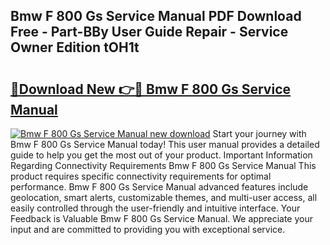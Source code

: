 ## Bmw F 800 Gs Service Manual PDF Download Free - Part-BBy User Guide Repair - Service Owner Edition tOH1t

# <h2><a href="http://bc27470.oget.top/?id=Bmw+F+800+Gs+Service+Manual">🔗Download New 👉🔴 Bmw F 800 Gs Service Manual</a></h2>

[![Bmw F 800 Gs Service Manual new download](https://i.imgur.com/5g1atiW.png)](http://bc27470.oget.top/?id=Bmw+F+800+Gs+Service+Manual)
Start your journey with Bmw F 800 Gs Service Manual today! This user manual provides a detailed guide to help you get the most out of your product. Important Information Regarding Connectivity Requirements Bmw F 800 Gs Service Manual This product requires specific connectivity requirements for optimal performance. Bmw F 800 Gs Service Manual advanced features include geolocation, smart alerts, customizable themes, and multi-user access, all easily controlled through the user-friendly and intuitive interface. Your Feedback is Valuable Bmw F 800 Gs Service Manual. We appreciate your input and are committed to providing you with exceptional service.
